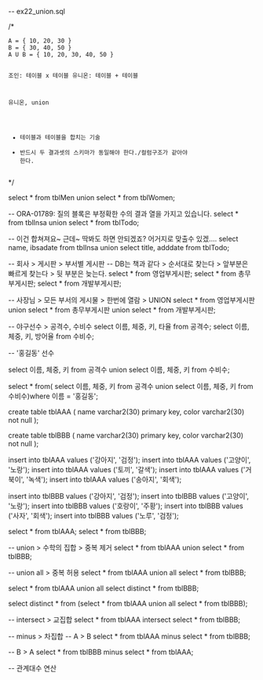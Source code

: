 <p>-- ex22_union.sql</p>
<p>/*</p>
<pre><code>A = { 10, 20, 30 }
B = { 30, 40, 50 }
A U B = { 10, 20, 30, 40, 50 }

조인: 테이블 x 테이블
유니온: 테이블 + 테이블

유니온, union
- 테이블과 테이블을 합치는 기술
- 반드시 두 결과셋의 스키마가 동일해야 한다./컬럼구조가 같아야 한다.</code></pre><p>*/</p>
<p>select * from tblMen
union
select * from tblWomen;</p>
<p>-- ORA-01789: 질의 블록은 부정확한 수의 결과 열을 가지고 있습니다.
select * from tblInsa
union
select * from tblTodo;</p>
<p>-- 이건 합쳐져요~ 근데~ 딱봐도 하면 안되겠죠? 어거지로 맞출수 있겠....
select name, ibsadate from tblInsa
union
select title, adddate from tblTodo;</p>
<p>-- 회사 &gt; 게시판 &gt; 부서별 게시판
-- DB는 책과 같다 &gt; 순서대로 찾는다 &gt; 앞부분은 빠르게 찾는다 &gt; 뒷 부분은 늦는다.
select * from 영업부게시판;
select * from 총무부게시판;
select * from 개발부게시판;</p>
<p>-- 사장님 &gt; 모든 부서의 게시물 &gt; 한번에 열람 &gt; UNION 
select * from 영업부게시판
union
select * from 총무부게시판
union 
select * from 개발부게시판;</p>
<p>-- 야구선수 &gt; 공격수, 수비수
select 이름, 체중, 키, 타율 from 공격수;
select 이름, 체중, 키, 방어율 from 수비수;</p>
<p>-- '홍길동' 선수</p>
<p>select 이름, 체중, 키 from 공격수
union
select 이름, 체중, 키 from 수비수;</p>
<p>select * from(
                select 이름, 체중, 키 from 공격수
                union
                select 이름, 체중, 키 from 수비수)where 이름 = '홍길동';</p>
<p>create table tblAAA (
    name varchar2(30) primary key,
    color varchar2(30) not null
);</p>
<p>create table tblBBB (
    name varchar2(30) primary key,
    color varchar2(30) not null
);</p>
<p>insert into tblAAA values ('강아지', '검정');
insert into tblAAA values ('고양이', '노랑');
insert into tblAAA values ('토끼', '갈색');
insert into tblAAA values ('거북이', '녹색');
insert into tblAAA values ('송아지', '회색');</p>
<p>insert into tblBBB values ('강아지', '검정');
insert into tblBBB values ('고양이', '노랑');
insert into tblBBB values ('호랑이', '주황');
insert into tblBBB values ('사자', '회색');
insert into tblBBB values ('노루', '검정');</p>
<p>select * from tblAAA;
select * from tblBBB;</p>
<p>-- union &gt; 수학의 집합 &gt; 중복 제거
select * from tblAAA
union
select * from tblBBB;</p>
<p>-- union all &gt; 중복 허용
select * from tblAAA
union all
select * from tblBBB;</p>
<p>select * from tblAAA
union all
select distinct * from tblBBB;</p>
<p>select distinct * from
    (select * from tblAAA
    union all
    select * from tblBBB);</p>
<p>-- intersect &gt; 교집합
select * from tblAAA
intersect
select * from tblBBB;</p>
<p>-- minus &gt; 차집합
-- A &gt; B
select * from tblAAA
minus
select * from tblBBB;</p>
<p>-- B &gt; A
select * from tblBBB
minus
select * from tblAAA;</p>
<p>-- 관계대수 연산 </p>